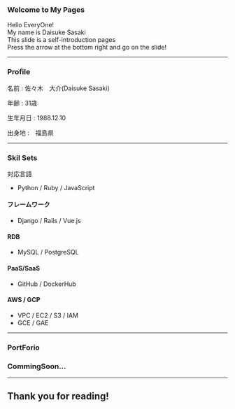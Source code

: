 ### Welcome to My Pages
Hello EveryOne!<br>
My name is Daisuke Sasaki<br>
This slide is a self-introduction pages<br>
Press the arrow at the bottom right and go on the slide!

---
### Profile
<p>名前 : 佐々木　大介(Daisuke Sasaki)</p>
<p>年齢 : 31歳</p>
<p>生年月日 : 1988.12.10</p>
<p>出身地 :　福島県</p>

---
### Skil Sets
対応言語
- Python / Ruby / JavaScript
#### フレームワーク
- Django / Rails / Vue.js
#### RDB
- MySQL / PostgreSQL
#### PaaS/SaaS
- GitHub / DockerHub
#### AWS / GCP
- VPC / EC2 / S3 / IAM
- GCE / GAE
---
### PortForio

### CommingSoon...

---
## Thank you for reading!
